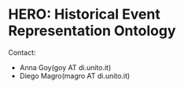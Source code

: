 
# HERO: Historical Event Representation Ontology

Contact:

* Anna Goy(goy AT di.unito.it)
* Diego Magro(magro AT di.unito.it)
